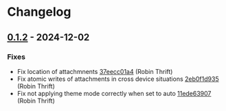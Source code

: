 # Changelog

## [0.1.2](https://github.com/RobinThrift/belt/releases/tag/v0.1.2) - 2024-12-02

### <!-- 1 -->Fixes

- Fix location of attachmnents [37eecc01a4](https://github.com/RobinThrift/belt/commit/37eecc01a4c3aebc79aaaa4f67b0d170f608cc9d) (Robin Thrift)
- Fix atomic writes of attachments in cross device situations [2eb0f1d935](https://github.com/RobinThrift/belt/commit/2eb0f1d9356c635f88cef6887c9ef5a296f79981) (Robin Thrift)
- Fix not applying theme mode correctly when set to auto [11ede63907](https://github.com/RobinThrift/belt/commit/11ede639075a609df7a2979ca11ff645e77bdc84) (Robin Thrift)

[0.1.2]: https://github.com/RobinThrift/belt/compare/v0.1.1..v0.1.2

